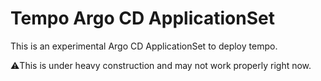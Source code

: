 # Tempo Argo CD ApplicationSet

This is an experimental Argo CD ApplicationSet to deploy tempo.

⚠️This is under heavy construction and may not work properly right now.
